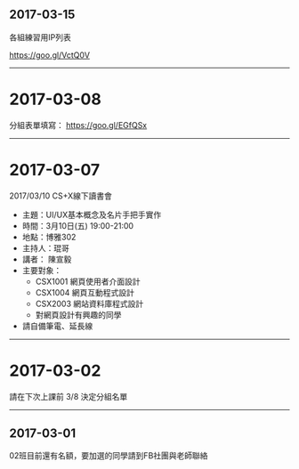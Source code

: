 ## 2017-03-15

各組練習用IP列表

https://goo.gl/VctQ0V

---

# 2017-03-08
分組表單填寫：
https://goo.gl/EGfQSx

---

# 2017-03-07
2017/03/10 CS+X線下讀書會

* 主題：UI/UX基本概念及名片手把手實作
* 時間：3月10日(五) 19:00-21:00
* 地點：博雅302
* 主持人：琨哥
* 講者： 陳宣毅
* 主要對象：
  * CSX1001 網頁使用者介面設計
  * CSX1004 網頁互動程式設計
  * CSX2003 網站資料庫程式設計
  * 對網頁設計有興趣的同學
* 請自備筆電、延長線

---

# 2017-03-02

請在下次上課前 3/8 決定分組名單

---

## 2017-03-01

02班目前還有名額，要加選的同學請到FB社團與老師聯絡
